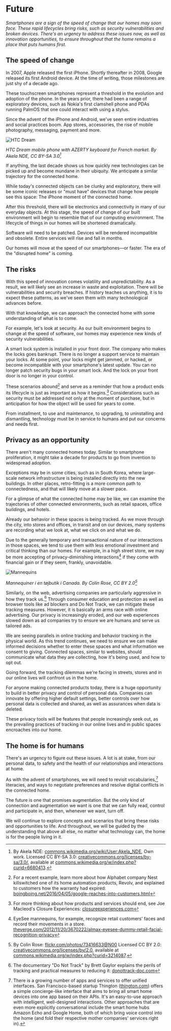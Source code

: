 # Future

_Smartphones are a sign of the speed of change that our homes may soon face. These rapid lifecycles bring risks, such as security vulnerabilities and broken devices. There's an urgency to address these issues now, as well as innovation opportunities, to ensure throughout that the home remains a place that puts humans first._  

## The speed of change

In 2007, Apple released the first iPhone. Shortly thereafter in 2008, Google released its first Android device. At the time of writing, those milestones are just shy of a decade ago. 

These touchscreen smartphones represent a threshold in the evolution and adoption of the phone. In the years prior, there had been a range of exploratory devices, such as Nokia's first clamshell phone and PDAs running PalmOS that one could interact with using a stylus.

Since the advent of the iPhone and Android, we've seen entire industries and social practices boom. App stores, accessories, the rise of mobile photography, messaging, payment and more.  

![HTC Dream](https://raw.githubusercontent.com/understanding-the-connected-home/book/master/img/htc_dream.jpg)

_HTC Dream mobile phone with AZERTY keyboard for French market. By Akela NDE, CC BY-SA 3.0[^1]_

If anything, the last decade shows us how quickly new technologies can be picked up and become mundane in their ubiquity. We anticipate a similar trajectory for the connected home. 

While today's connected objects can be clunky and exploratory, there will be some iconic releases or "must have" devices that change how people see this space: The iPhone moment of the connected home.

After this threshold, there will be electronics and connectivity in many of our everyday objects. At this stage, the speed of change of our built environment will begin to resemble that of our computing environment. The lifecycle of things in our homes will be shortened dramatically. 

Software will need to be patched. Devices will be rendered incompatible and obsolete. Entire services will rise and fall in months. 

Our homes will move at the speed of our smartphones—or faster. The era of the "disrupted home" is coming. 

## The risks

With this speed of innovation comes volatility and unpredictability. As a result, we will likely see an increase in waste and exploitation. There will be vulnerabilities and security breaches. If history teaches us anything, it is to expect these patterns, as we've seen them with many technological advances before. 

With that knowledge, we can approach the connected home with some understanding of what is to come. 

For example, let's look at security. As our built environment begins to change at the speed of software, our homes may experience new kinds of security vulnerabilities. 

A smart lock system is installed in your front door. The company who makes the locks goes bankrupt. There is no longer a support service to maintain your locks. At some point, your locks might get jammed, or hacked, or become incompatible with your smartphone's latest update. You can no longer patch security bugs in your smart lock. And the lock on your front door is no longer in your control.    

These scenarios abound[^2] and serve as a reminder that how a product ends its lifecycle is just as important as how it begins.[^3] Considerations such as security must be addressed not only at the moment of purchase, but in anticipation for how the object will be used for years to come. 

From installment, to use and maintenance, to upgrading, to uninstalling and dismantling, technology must be in service to humans and put our concerns and needs first.   

## Privacy as an opportunity

There aren't many connected homes today. Similar to smartphone proliferation, it might take a decade for products to go from invention to widespread adoption. 

Exceptions may be in some cities, such as in South Korea, where large-scale network infrastructure is being installed directly into the new buildings. In other places, retro-fitting is a more common path to connectedness, and that will likely move at a slower pace. 

For a glimpse of what the connected home may be like, we can examine the trajectories of other connected environments, such as retail spaces, office buildings, and hotels. 

Already our behavior in these spaces is being tracked. As we move through the city, into stores and offices, in transit and on our devices, many systems are recording what we look at, what we click on and what we do. 

Due to the generally temporary and transactional nature of our interactions in those spaces, we tend to use them with less emotional investment and critical thinking than our homes. For example, in a high street store, we may be more accepting of privacy-diminishing interactions[^4] if they come with financial gain or if they seem, frankly, unavoidable.

![Mannequins](https://raw.githubusercontent.com/understanding-the-connected-home/book/master/img/mannequins.jpg)

_Mannequiner i en tøjbutik i Canada. By Colin Rose, CC BY 2.0[^5]_

Similarly, on the web, advertising companies are particularly aggressive in how they track us.[^6] Through consumer education and protection as well as browser tools like ad blockers and Do Not Track, we can mitigate these tracking measures. However, it is basically an arms race with online advertising. Our privacy is increasingly eroded, and our web experiences slowed down as ad companies try to ensure we are humans and serve us tailored ads.

We are seeing parallels in online tracking and behavior tracking in the physical world. As this trend continues, we need to ensure we can make informed decisions whether to enter these spaces and what information we consent to giving. Connected spaces, similar to websites, should communicate what data they are collecting, how it's being used, and how to opt out. 

Going forward, the tracking dilemmas we're facing in streets, stores and in our online lives will confront us in the home.

For anyone making connected products today, there is a huge opportunity to build in better privacy and control of personal data. Companies can innovate by offering higher default settings, better controls over how personal data is collected and shared, as well as assurances when data is deleted. 

These privacy tools will be features that people increasingly seek out, as the prevailing practices of tracking in our online lives and in public spaces encroaches into our home. 

## The home is for humans

There's an urgency to figure out these issues. A lot is at stake, from our personal data, to safety and the health of our relationships and interactions at home. 

As with the advent of smartphones, we will need to revisit vocabularies,[^7] literacies, and ways to negotiate preferences and resolve digital conflicts in the connected home.

The future is one that promises augmentation. But the only kind of connection and augmentation we want is one that we can fully read, control and participate in, and then, whenever we want, turn off.

We will continue to explore concepts and scenarios that bring these risks and opportunities to life. And throughout, we will be guided by the understanding that above all else, no matter what technology can, the home is for the people living in it. 

[^1]: By Akela NDE: [commons.wikimedia.org/wiki/User:Akela_NDE](https://commons.wikimedia.org/wiki/User:Akela_NDE), Own work. Licensed CC BY-SA 3.0: [creativecommons.org/licenses/by-sa/3.0/](http://creativecommons.org/licenses/by-sa/3.0/), available at [commons.wikimedia.org/w/index.php?curid=6680413](https://commons.wikimedia.org/w/index.php?curid=6680413).
[^2]: For a recent example, learn more about how Alphabet company Nest killswitched one of its home automation products, Revolv, and explained to customers how the warranty had expired: [boingboing.net/2016/04/05/google-reaches-into-customers.html](https://boingboing.net/2016/04/05/google-reaches-into-customers.html)
[^3]: For more thinking about how products and services should end, see Joe Macleod's Closure Experiences: [closureexperiences.com](http://www.closureexperiences.com/) 
[^4]: EyeSee mannequins, for example, recognize retail customers' faces and record their movements in a store. [theverge.com/2012/11/20/3670222/almax-eyesee-dummy-retail-facial-recognition-privacy](http://www.theverge.com/2012/11/20/3670222/almax-eyesee-dummy-retail-facial-recognition-privacy)
[^5]: By Colin Rose: [flickr.com/photos/73416633@N00](http://flickr.com/photos/73416633@N00) Licensed CC BY 2.0: [creativecommons.org/licenses/by/2.0](http://creativecommons.org/licenses/by/2.0), available at [commons.wikimedia.org/w/index.php?curid=3214087](https://commons.wikimedia.org/w/index.php?curid=3214087).
[^6]: The documentary "Do Not Track" by Brett Gaylor explains the perils of tracking and practical measures to reducing it: [donottrack-doc.com](https://donottrack-doc.com)
[^7]: There is a growing number of apps and services to offer unified interfaces. San Francisco-based startup Thington ([thington.com](http://thington.com/)) offers a simple concierge-like interface that aims to bring all smart home devices into one app based on their APIs. It's an easy-to-use approach with intelligent, well-designed interactions. Other approaches that are even more explicitly conversational include the smart home hubs Amazon Echo and Google Home, both of which bring voice control into the home (and fold their respective mother companies' services right in).
